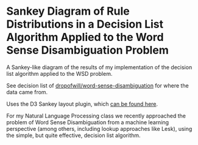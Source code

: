Sankey Diagram of Rule Distributions in a Decision List Algorithm Applied to the Word Sense Disambiguation Problem
========================

A Sankey-like diagram of the results of my implementation of the decision list algorithm applied to the WSD problem.

See decision list of [dropofwill/word-sense-disambiguation](https://github.com/dropofwill/word-sense-disambiguation/) for where the data came from.

Uses the D3 Sankey layout plugin, which [can be found here](https://github.com/d3/d3-plugins/tree/master/sankey).

For my Natural Language Processing class we recently approached the problem of Word Sense Disambiguation from a machine learning perspective (among others, including lookup approaches like Lesk), using the simple, but quite effective, decision list algorithm.
